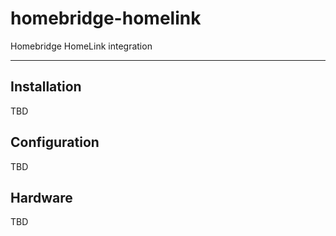 # homebridge-homelink

Homebridge HomeLink integration

---

## Installation

TBD

## Configuration

TBD

## Hardware

TBD
